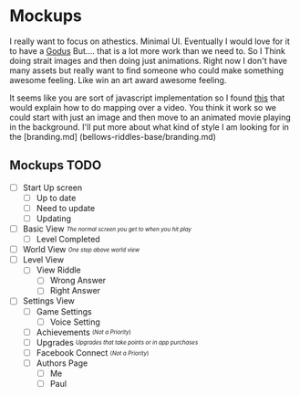 # Mockups

I really want to focus on athestics. Minimal UI. Eventually I would love for it to have a [Godus](https://www.google.com.tw/url?sa=t&rct=j&q=&esrc=s&source=web&cd=1&cad=rja&uact=8&ved=0CB4QFjAA&url=http%3A%2F%2Fstore.steampowered.com%2Fapp%2F232810%2F&ei=IzE7VPrZF5eD8gWSnILYCQ&usg=AFQjCNFBSD1wmZGiBe4PLBOTC1B26JdlRQ)
But.... that is a lot more work than we need to. So I Think doing strait images and then doing just animations. Right now I don't have many assets but really want to find someone who could make something awesome feeling. Like win an art award awesome feeling.

It seems like you are sort of javascript implementation so I found [this](http://stackoverflow.com/questions/13224037/mapping-areas-on-an-html5-video) that would explain how to do mapping over a video. You think it work so we could start with just an image and then move to an animated movie playing in the background. I'll put more about what kind of style I am looking for in the [branding.md] (bellows-riddles-base/branding.md)

## Mockups TODO

- [ ] Start Up screen
  - [ ] Up to date
  - [ ] Need to update
  - [ ] Updating
- [ ] Basic View <sub><sup>*The normal screen you get to when you hit play*</sup></sub>
  - [ ] Level Completed
- [ ] World View <sub><sup>*One step above world view*</sup></sub>
- [ ] Level View 
  - [ ] View Riddle
    - [ ] Wrong Answer
    - [ ] Right Answer
- [ ] Settings View
  - [ ] Game Settings
    - [ ] Voice Setting 
  - [ ] Achievements <sub><sup>(*Not a Priority*)</sup></sub>
  - [ ] Upgrades <sub><sup>*Upgrades that take points or in app purchases*</sup></sub>
  - [ ] Facebook Connect <sub><sup>(*Not a Priority*)</sup></sub>
  - [ ] Authors Page
    - [ ] Me
    - [ ] Paul
